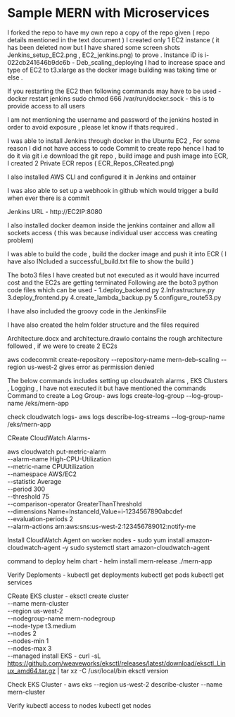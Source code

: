 # Sample MERN with Microservices

I forked the repo to have my own repo a copy of the repo given ( repo details mentioned in the text document )
I created only 1 EC2 instance ( it has been deleted now but I have shared some screen shots Jenkins_setup_EC2.png , EC2_jenkins.png) to prove . Instance iD is i-022cb241646b9dc6b - Deb_scaling_deploying I had to increase space and type of EC2 to t3.xlarge as the docker image building was taking time or else . 

If you restarting the EC2 then following commands may have to be used - 
docker restart jenkins
sudo chmod 666 /var/run/docker.sock - this is to provide access to all users 

I am not mentioning the username and password of the jenkins hosted in order to avoid exposure , please let know if thats required . 

I was able to install Jenkins through docker in the Ubuntu EC2 , For some reason I did not have access to code Commit to create repo hence I had to do it via git i.e download the git repo , build image and push image into ECR, I created 2 Private ECR repos ( ECR_Repos_CReated.png)

I also installed AWS CLI and configured it in Jenkins and ontainer 

I was also able to set up a webhook in github which would trigger a build when ever there is a commit 

Jenkins URL - http://EC2IP:8080

I also installed docker deamon inside the jenkins container and allow all sockets access ( this was because individual user acccess was creating problem)

I was able to build the code , build the docker image and push it into ECR ( I have also INcluded a successful_build.txt file to show the build )

The boto3 files I have created but not executed as it would have incurred cost and the EC2s are getting terminated 
Following are the boto3 python code files which can be used - 
1.deploy_backend.py
2.Infrastructure.py
3.deploy_frontend.py
4.create_lambda_backup.py
5.configure_route53.py

I have also included the groovy code in the JenkinsFile

I have also created the helm folder structure and the files required 

Architecture.docx and architecture.drawio contains the rough architecture followed , if we were to create 2 EC2s


aws codecommit create-repository --repository-name mern-deb-scaling --region us-west-2
gives error as permission denied

The below commands includes setting up cloudwatch alarms , EKS Clusters , Logging , I have not executed it but have mentioned the commands 
Command to create a Log Group- 
aws logs create-log-group --log-group-name /eks/mern-app

check cloudwatch logs- 
aws logs describe-log-streams --log-group-name /eks/mern-app

CReate CloudWatch Alarms- 

aws cloudwatch put-metric-alarm \
  --alarm-name High-CPU-Utilization \
  --metric-name CPUUtilization \
  --namespace AWS/EC2 \
  --statistic Average \
  --period 300 \
  --threshold 75 \
  --comparison-operator GreaterThanThreshold \
  --dimensions Name=InstanceId,Value=i-1234567890abcdef \
  --evaluation-periods 2 \
  --alarm-actions arn:aws:sns:us-west-2:123456789012:notify-me

  Install CloudWatch Agent on worker nodes - 
  sudo yum install amazon-cloudwatch-agent -y
sudo systemctl start amazon-cloudwatch-agent


command to deploy helm chart - 
helm install mern-release ./mern-app

Verify Deploments - 
kubectl get deployments
kubectl get pods
kubectl get services

CReate EKS cluster - 
eksctl create cluster \
  --name mern-cluster \
  --region us-west-2 \
  --nodegroup-name mern-nodegroup \
  --node-type t3.medium \
  --nodes 2 \
  --nodes-min 1 \
  --nodes-max 3 \
  --managed
install EKS - 
curl -sL https://github.com/weaveworks/eksctl/releases/latest/download/eksctl_Linux_amd64.tar.gz | tar xz -C /usr/local/bin
eksctl version


Check EKS Cluster - 
aws eks --region us-west-2 describe-cluster --name mern-cluster

Verify kubectl access to nodes 
kubectl get nodes

